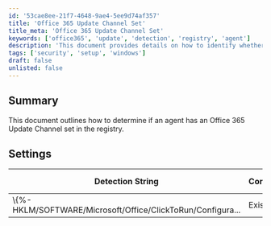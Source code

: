 ```yaml
---
id: '53cae8ee-21f7-4648-9ae4-5ee9d74af357'
title: 'Office 365 Update Channel Set'
title_meta: 'Office 365 Update Channel Set'
keywords: ['office365', 'update', 'detection', 'registry', 'agent']
description: 'This document provides details on how to identify whether an agent has an Office 365 Update Channel set in the registry, including the detection string and applicable operating systems.'
tags: ['security', 'setup', 'windows']
draft: false
unlisted: false
---
```


## Summary

This document outlines how to determine if an agent has an Office 365 Update Channel set in the registry.

## Settings

| Detection String                                          | Comparator | Result | Applicable OS  |
|----------------------------------------------------------|------------|--------|-----------------|
| \\\{%-HKLM/SOFTWARE/Microsoft/Office/ClickToRun/Configura... | Exists     |        | Windows OS      |




